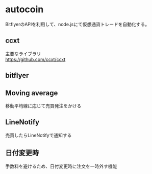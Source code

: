 # autocoin

BitflyerのAPIを利用して、node.jsにて仮想通貨トレードを自動化する。

## ccxt
主要なライブラリ  
https://github.com/ccxt/ccxt

## bitflyer

## Moving average
移動平均線に応じて売買発注をかける

## LineNotify
売買したらLineNotifyで通知する

## 日付変更時
手数料を避けるため、日付変更時に注文を一時外す機能
